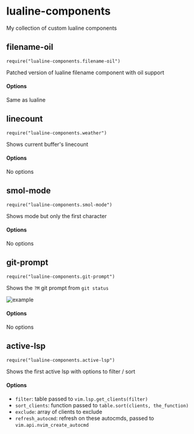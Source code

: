 # lualine-components

My collection of custom lualine components

## filename-oil

`require("lualine-components.filename-oil")`

Patched version of lualine filename component with oil support

#### Options

Same as lualine

## linecount

`require("lualine-components.weather")`

Shows current buffer's linecount

#### Options

No options

## smol-mode

`require("lualine-components.smol-mode")`

Shows mode but only the first character

#### Options

No options

## git-prompt

`require("lualine-components.git-prompt")`

Shows the `?M` git prompt from `git status`

![example](https://github.com/user-attachments/assets/bfff87a2-33e6-4341-abe6-bd479214dbfa)

#### Options

No options

## active-lsp

`require("lualine-components.active-lsp")`

Shows the first active lsp with options to filter / sort

#### Options

- `filter`: table passed to `vim.lsp.get_clients(filter)`
- `sort_clients`: function passed to `table.sort(clients, the_function)`
- `exclude`: array of clients to exclude
- `refresh_autocmd`: refresh on these autocmds, passed to `vim.api.nvim_create_autocmd`
